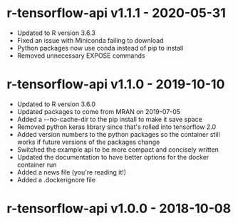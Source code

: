 # r-tensorflow-api v1.1.1 - 2020-05-31

- Updated to R version 3.6.3
- Fixed an issue with Miniconda failing to download
- Python packages now use conda instead of pip to install
- Removed unnecessary EXPOSE commands

# r-tensorflow-api v1.1.0 - 2019-10-10

- Updated to R version 3.6.0
- Updated packages to come from MRAN on 2019-07-05
- Added a --no-cache-dir to the pip install to make it save space
- Removed python keras library since that's rolled into tensorflow 2.0
- Added version numbers to the python packages so the container still works if future versions of the packages change
- Switched the example api to be more compact and concisely written
- Updated the documentation to have better options for the docker container run
- Added a news file (you're reading it!)
- Added a .dockerignore file

# r-tensorflow-api v1.0.0 - 2018-10-08